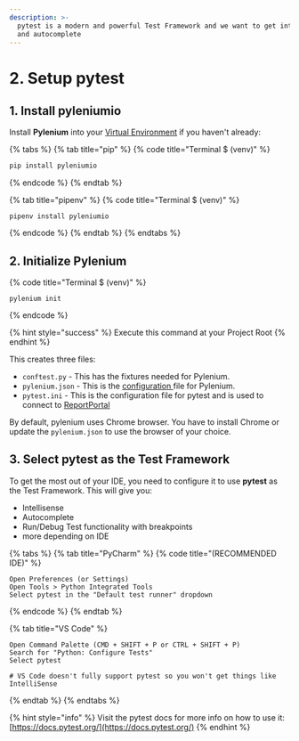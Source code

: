 ```yaml
---
description: >-
  pytest is a modern and powerful Test Framework and we want to get intellisense
  and autocomplete
---
```


# 2. Setup pytest

## 1. Install pyleniumio

Install **Pylenium** into your [Virtual Environment](virtual-environments.md) if you haven't already:

{% tabs %}
{% tab title="pip" %}
{% code title="Terminal $ \(venv\)" %}
```bash
pip install pyleniumio
```
{% endcode %}
{% endtab %}

{% tab title="pipenv" %}
{% code title="Terminal $ \(venv\)" %}
```text
pipenv install pyleniumio
```
{% endcode %}
{% endtab %}
{% endtabs %}

## 2. Initialize Pylenium

{% code title="Terminal $ \(venv\)" %}
```text
pylenium init
```
{% endcode %}

{% hint style="success" %}
Execute this command at your Project Root
{% endhint %}

This creates three files:

* `conftest.py` - This has the fixtures needed for Pylenium.
* `pylenium.json` - This is the [configuration ](../configuration/pylenium.json.md)file for Pylenium.
* `pytest.ini` - This is the configuration file for pytest and is used to connect to [ReportPortal](../cli/report-portal.md)

By default, pylenium uses Chrome browser. You have to install Chrome or update the `pylenium.json` to use the browser of your choice.

## 3. Select pytest as the Test Framework

To get the most out of your IDE, you need to configure it to use **pytest** as the Test Framework. This will give you:

* Intellisense
* Autocomplete
* Run/Debug Test functionality with breakpoints
* more depending on IDE

{% tabs %}
{% tab title="PyCharm" %}
{% code title="\(RECOMMENDED IDE\)" %}
```text
Open Preferences (or Settings)
Open Tools > Python Integrated Tools
Select pytest in the "Default test runner" dropdown
```
{% endcode %}
{% endtab %}

{% tab title="VS Code" %}
```text
Open Command Palette (CMD + SHIFT + P or CTRL + SHIFT + P)
Search for "Python: Configure Tests"
Select pytest

# VS Code doesn't fully support pytest so you won't get things like IntelliSense
```
{% endtab %}
{% endtabs %}

{% hint style="info" %}
Visit the pytest docs for more info on how to use it: [https://docs.pytest.org/](https://docs.pytest.org/)
{% endhint %}

